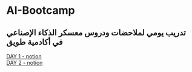 # AI-Bootcamp

## تدريب يومي لملاحضات ودروس معسكر الذكاء الإصناعي في أكادمية طويق 

[DAY 1 - notion ](https://soapy-slime-144.notion.site/DAY-1-acd6dbb4023a41f68b274222d5fa8b15)
<br>
[DAY 2 - notion](https://soapy-slime-144.notion.site/DAY-2-5f757e41f1514f919cc9e074fda0e5e8)
